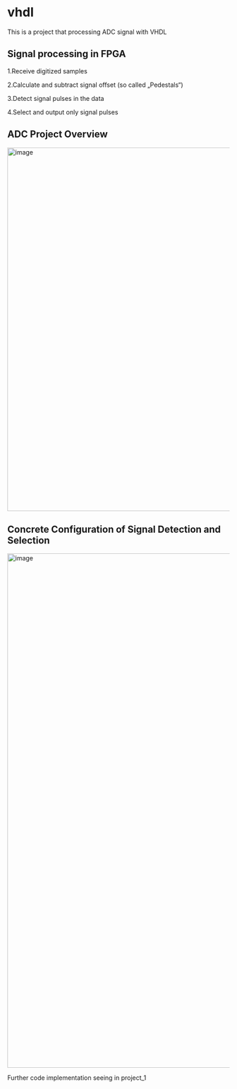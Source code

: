 # vhdl
This is a project that processing ADC signal with VHDL

## Signal processing in FPGA

1.Receive digitized samples

2.Calculate and subtract signal offset (so called „Pedestals“)
  
3.Detect signal pulses in the data
  
4.Select and output only signal pulses


## ADC Project Overview

<img width="824" alt="image" src="https://github.com/timnotavailable/vhdl/assets/92996426/cfa6f85c-298a-4847-8b1f-778cc8ec025a">


## Concrete Configuration of Signal Detection and Selection

<img width="1166" alt="image" src="https://github.com/timnotavailable/vhdl/assets/92996426/d356ab8d-c4ac-473b-ad32-d1e460d29ebb">

Further code implementation seeing in project_1
